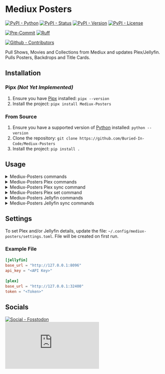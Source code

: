 # Mediux Posters

[![PyPI - Python](https://img.shields.io/pypi/pyversions/Mediux-Posters.svg?logo=PyPI&label=Python&style=flat-square)](https://pypi.python.org/pypi/Mediux-Posters/)
[![PyPI - Status](https://img.shields.io/pypi/status/Mediux-Posters.svg?logo=PyPI&label=Status&style=flat-square)](https://pypi.python.org/pypi/Mediux-Posters/)
[![PyPI - Version](https://img.shields.io/pypi/v/Mediux-Posters.svg?logo=PyPI&label=Version&style=flat-square)](https://pypi.python.org/pypi/Mediux-Posters/)
[![PyPI - License](https://img.shields.io/pypi/l/Mediux-Posters.svg?logo=PyPI&label=License&style=flat-square)](https://opensource.org/licenses/MIT)

[![Pre-Commit](https://img.shields.io/badge/pre--commit-enabled-brightgreen?logo=pre-commit&style=flat-square)](https://github.com/pre-commit/pre-commit)
[![Ruff](https://img.shields.io/badge/ruff-enabled-brightgreen?logo=ruff&style=flat-square)](https://github.com/astral-sh/ruff)

[![Github - Contributors](https://img.shields.io/github/contributors/Buried-In-Code/Mediux-Posters.svg?logo=Github&label=Contributors&style=flat-square)](https://github.com/Buried-In-Code/Mediux-Posters/graphs/contributors)

Pull Shows, Movies and Collections from Mediux and updates Plex/Jellyfin.
Pulls Posters, Backdrops and Title Cards.

## Installation

### Pipx _(Not Yet Implemented)_

1. Ensure you have [Pipx](https://pipxproject.github.io/pipx/) installed: `pipx --version`
2. Install the project: `pipx install Mediux-Posters`

### From Source

1. Ensure you have a supported version of [Python](https://www.python.org/) installed: `python --version`
2. Clone the repository: `git clone https://github.com/Buried-In-Code/Mediux-Posters`
3. Install the project: `pip install .`

## Usage

<details><summary>Mediux-Posters commands</summary>

  <!-- RICH-CODEX hide_command: true -->
  ![`uv run Mediux-Posters --help`](docs/img/usage-01.svg)

</details>
<details><summary>Mediux-Posters Plex commands</summary>

  <!-- RICH-CODEX hide_command: true -->
  ![`uv run Mediux-Posters plex --help`](docs/img/usage-plex-01.svg)

</details>
<details><summary>Mediux-Posters Plex sync command</summary>

  <!-- RICH-CODEX hide_command: true -->
  ![`uv run Mediux-Posters plex sync --help`](docs/img/usage-plex-02.svg)

</details>
<details><summary>Mediux-Posters Plex set command</summary>

  <!-- RICH-CODEX hide_command: true -->
  ![`uv run Mediux-Posters plex set --help`](docs/img/usage-plex-03.svg)

</details>
<details><summary>Mediux-Posters Jellyfin commands</summary>

  <!-- RICH-CODEX hide_command: true -->
  ![`uv run Mediux-Posters jellyfin --help`](docs/img/usage-jellyfin-01.svg)

</details>
<details><summary>Mediux-Posters Jellyfin sync commands</summary>

  <!-- RICH-CODEX hide_command: true -->
  ![`uv run Mediux-Posters jellyfin sync --help`](docs/img/usage-jellyfin-02.svg)

</details>

## Settings

To set Plex and/or Jellyfin details, update the file: `~/.config/mediux-posters/settings.toml`.
File will be created on first run.

### Example File

```toml
[jellyfin]
base_url = "http://127.0.0.1:8096"
api_key = "<API Key>"

[plex]
base_url = "http://127.0.0.1:32400"
token = "<Token>"
```

## Socials

[![Social - Fosstodon](https://img.shields.io/badge/%40BuriedInCode-teal?label=Fosstodon&logo=mastodon&style=for-the-badge)](https://fosstodon.org/@BuriedInCode)\
[![Social - Matrix](https://img.shields.io/matrix/The-Dev-Environment:matrix.org?label=The-Dev-Environment&logo=matrix&style=for-the-badge)](https://matrix.to/#/#The-Dev-Environment:matrix.org)
